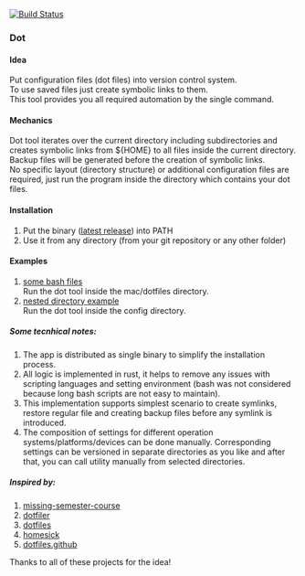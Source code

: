 [![Build Status](https://travis-ci.com/yantonov/dot.svg?branch=master)](https://travis-ci.com/yantonov/dot)

###  Dot

#### Idea
Put configuration files (dot files) into version control system.  
To use saved files just create symbolic links to them.  
This tool provides you all required automation by the single command.  

#### Mechanics
Dot tool iterates over the current directory including subdirectories and creates symbolic links from ${HOME} to all files inside the current directory.  
Backup files will be generated before the creation of symbolic links.  
No specific layout (directory structure) or additional configuration files are required, just run the program inside the directory which contains your dot files.  

#### Installation
1. Put the binary ([latest release](https://github.com/yantonov/dot/releases/latest)) into PATH
2. Use it from any directory (from your git repository or any other folder)

#### Examples
1. [some bash files](https://github.com/yantonov/sh)  
Run the dot tool inside the mac/dotfiles directory.
2. [nested directory example](https://github.com/yantonov/dotlein)  
Run the dot tool inside the config directory.

##### Some tecnhical notes: 
1. The app is distributed as single binary to simplify the installation process.
2. All logic is implemented in rust, it helps to remove any issues with scripting languages and setting environment (bash was not considered because long bash scripts are not easy to maintain).
3. This implementation supports simplest scenario to create symlinks, restore regular file and creating backup files before any symlink is introduced.
4. The composition of settings for different operation systems/platforms/devices can be done manually.
Corresponding settings can be versioned in separate directories as you like and after that, you can call utility manually from selected directories.

##### Inspired by:
1. [missing-semester-course](https://github.com/missing-semester/missing-semester/blob/master/_2019/dotfiles.md)
2. [dotfiler](https://github.com/svetlyak40wt/dotfiler)
3. [dotfiles](https://github.com/holman/dotfiles)
4. [homesick](https://github.com/technicalpickles/homesick)
5. [dotfiles.github](https://dotfiles.github.io/)

Thanks to all of these projects for the idea!
